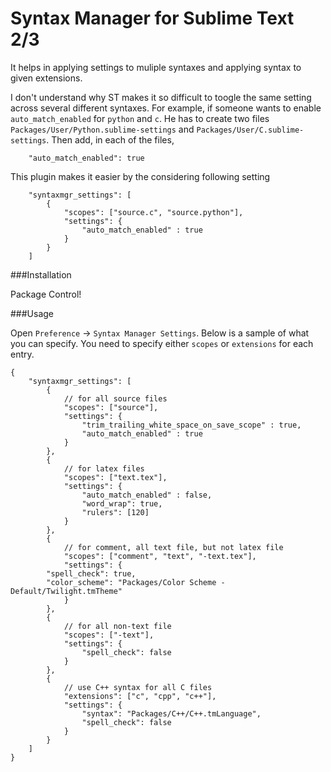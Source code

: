 Syntax Manager for Sublime Text 2/3
====================
It helps in applying settings to muliple syntaxes and applying syntax to given extensions.


I don't understand why ST makes it so difficult to toogle the same setting across several different syntaxes. 
For example, if someone wants to enable `auto_match_enabled` for `python` and `c`. 
He has to create two files `Packages/User/Python.sublime-settings` and `Packages/User/C.sublime-settings`. 
Then add, in each of the files, 

		"auto_match_enabled": true


This plugin makes it easier by the considering following setting


	    "syntaxmgr_settings": [
	        {
	            "scopes": ["source.c", "source.python"],
	            "settings": {
	                "auto_match_enabled" : true
	            }
	        }
	    ]

###Installation

Package Control!

###Usage

Open `Preference` -> `Syntax Manager Settings`. Below is a sample of what you can specify.
You need to specify either `scopes` or `extensions` for each entry.

```
{
    "syntaxmgr_settings": [
        {
        	// for all source files
            "scopes": ["source"],
            "settings": {
                "trim_trailing_white_space_on_save_scope" : true,
                "auto_match_enabled" : true
            }
        },
        {
        	// for latex files
            "scopes": ["text.tex"],
            "settings": {
	            "auto_match_enabled" : false,
           	    "word_wrap": true,
           	    "rulers": [120]
            }
        },
        {
        	// for comment, all text file, but not latex file
	        "scopes": ["comment", "text", "-text.tex"],
            "settings": {            
		"spell_check": true,
		"color_scheme": "Packages/Color Scheme - Default/Twilight.tmTheme"
            }
        },        
        {
        	// for all non-text file
	        "scopes": ["-text"],
            "settings": {            
			    "spell_check": false
            }
        },
        {
        	// use C++ syntax for all C files
	        "extensions": ["c", "cpp", "c++"],
            "settings": {            
			    "syntax": "Packages/C++/C++.tmLanguage",
			    "spell_check": false			    
            }
        }        
    ]
}
```
